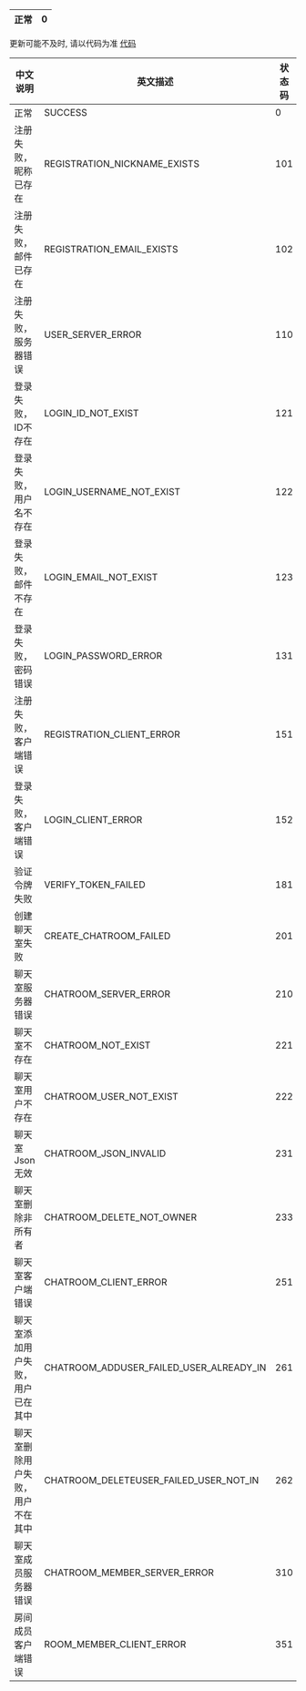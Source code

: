 

| 正常 | 0    |
| ---- | ---- |

更新可能不及时, 请以代码为准
[代码](../server/support/state_code.h)

| 中文说明 | 英文描述 | 状态码 |
| ---- | ---- | ---- |
| 正常 | SUCCESS | 0 |
| 注册失败，昵称已存在 | REGISTRATION_NICKNAME_EXISTS | 101 |
| 注册失败，邮件已存在 | REGISTRATION_EMAIL_EXISTS | 102 |
| 注册失败，服务器错误 | USER_SERVER_ERROR | 110 |
| 登录失败，ID不存在 | LOGIN_ID_NOT_EXIST | 121 |
| 登录失败，用户名不存在 | LOGIN_USERNAME_NOT_EXIST | 122 |
| 登录失败，邮件不存在 | LOGIN_EMAIL_NOT_EXIST | 123 |
| 登录失败，密码错误 | LOGIN_PASSWORD_ERROR | 131 |
| 注册失败，客户端错误 | REGISTRATION_CLIENT_ERROR | 151 |
| 登录失败，客户端错误 | LOGIN_CLIENT_ERROR | 152 |
| 验证令牌失败 | VERIFY_TOKEN_FAILED | 181 |
| 创建聊天室失败 | CREATE_CHATROOM_FAILED | 201 |
| 聊天室服务器错误 | CHATROOM_SERVER_ERROR | 210 |
| 聊天室不存在 | CHATROOM_NOT_EXIST | 221 |
| 聊天室用户不存在 | CHATROOM_USER_NOT_EXIST | 222 |
| 聊天室Json无效 | CHATROOM_JSON_INVALID | 231 |
| 聊天室删除非所有者 | CHATROOM_DELETE_NOT_OWNER | 233 |
| 聊天室客户端错误 | CHATROOM_CLIENT_ERROR | 251 |
| 聊天室添加用户失败，用户已在其中 | CHATROOM_ADDUSER_FAILED_USER_ALREADY_IN | 261 |
| 聊天室删除用户失败，用户不在其中 | CHATROOM_DELETEUSER_FAILED_USER_NOT_IN | 262 |
| 聊天室成员服务器错误 | CHATROOM_MEMBER_SERVER_ERROR | 310 |
| 房间成员客户端错误 | ROOM_MEMBER_CLIENT_ERROR | 351 |


